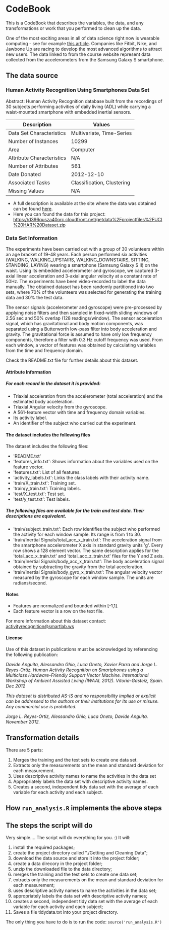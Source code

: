 # CodeBook

This is a CodeBook that describes the variables, the data, and any transformations or work that you performed to clean up the data.

One of the most exciting areas in all of data science right now is wearable computing - see for example [this article](http://www.insideactivitytracking.com/data-science-activity-tracking-and-the-battle-for-the-worlds-top-sports-brand/). Companies like Fitbit, Nike, and Jawbone Up are racing to develop the most advanced algorithms to attract new users. The data linked to from the course website represent data collected from the accelerometers from the Samsung Galaxy S smartphone.

## The data source
### Human Activity Recognition Using Smartphones Data Set

Abstract: Human Activity Recognition database built from the recordings of 30 subjects performing activities of daily living (ADL) while carrying a waist-mounted smartphone with embedded inertial sensors.

Description               | Values                      
------------------------- | -------------------------- 
Data Set Characteristics  | Multivariate, Time-Series 
Number of Instances	      | 10299
Area                      | Computer
Attribute Characteristics | N/A
Number of Attributes      | 561
Date Donated              | 2012-12-10
Associated Tasks          | Classification, Clustering
Missing Values            | N/A

- A full description is available at the site where the data was obtained can be found [here](http://archive.ics.uci.edu/ml/datasets/Human+Activity+Recognition+Using+Smartphones).
- Here you can found the data for this project: [https://d396qusza40orc.cloudfront.net/getdata%2Fprojectfiles%2FUCI%20HAR%20Dataset.zip ](https://d396qusza40orc.cloudfront.net/getdata%2Fprojectfiles%2FUCI%20HAR%20Dataset.zip)

### Data Set Information

The experiments have been carried out with a group of 30 volunteers within an age bracket of 19-48 years. Each person performed six activities (WALKING, WALKING_UPSTAIRS, WALKING_DOWNSTAIRS, SITTING, STANDING, LAYING) wearing a smartphone (Samsung Galaxy S II) on the waist. Using its embedded accelerometer and gyroscope, we captured 3-axial linear acceleration and 3-axial angular velocity at a constant rate of 50Hz. The experiments have been video-recorded to label the data manually. The obtained dataset has been randomly partitioned into two sets, where 70% of the volunteers was selected for generating the training data and 30% the test data.

The sensor signals (accelerometer and gyroscope) were pre-processed by applying noise filters and then sampled in fixed-width sliding windows of 2.56 sec and 50% overlap (128 readings/window). The sensor acceleration signal, which has gravitational and body motion components, was separated using a Butterworth low-pass filter into body acceleration and gravity. The gravitational force is assumed to have only low frequency components, therefore a filter with 0.3 Hz cutoff frequency was used. From each window, a vector of features was obtained by calculating variables from the time and frequency domain.

Check the README.txt file for further details about this dataset. 

#### Attribute Information
##### For each record in the dataset it is provided: 
- Triaxial acceleration from the accelerometer (total acceleration) and the estimated body acceleration. 
- Triaxial Angular velocity from the gyroscope. 
- A 561-feature vector with time and frequency domain variables. 
- Its activity label. 
- An identifier of the subject who carried out the experiment.

#### The dataset includes the following files

The dataset includes the following files:

- 'README.txt'
- 'features_info.txt': Shows information about the variables used on the feature vector.
- 'features.txt': List of all features.
- 'activity_labels.txt': Links the class labels with their activity name.
- 'train/X_train.txt': Training set.
- 'train/y_train.txt': Training labels.
- 'test/X_test.txt': Test set.
- 'test/y_test.txt': Test labels.

##### The following files are available for the train and test data. Their descriptions are equivalent.

- 'train/subject_train.txt': Each row identifies the subject who performed the activity for each window sample. Its range is from 1 to 30.
- 'train/Inertial Signals/total_acc_x_train.txt': The acceleration signal from the smartphone accelerometer X axis in standard gravity units 'g'. Every row shows a 128 element vector. The same description applies for the 'total_acc_x_train.txt' and 'total_acc_z_train.txt' files for the Y and Z axis.
- 'train/Inertial Signals/body_acc_x_train.txt': The body acceleration signal obtained by subtracting the gravity from the total acceleration.
- 'train/Inertial Signals/body_gyro_x_train.txt': The angular velocity vector measured by the gyroscope for each window sample. The units are radians/second.

#### Notes
- Features are normalized and bounded within [-1,1].
- Each feature vector is a row on the text file.

For more information about this dataset contact: activityrecognition@smartlab.ws

#### License
Use of this dataset in publications must be acknowledged by referencing the following publication:

*Davide Anguita, Alessandro Ghio, Luca Oneto, Xavier Parra and Jorge L. Reyes-Ortiz. Human Activity Recognition on Smartphones using a Multiclass Hardware-Friendly Support Vector Machine. International Workshop of Ambient Assisted Living (IWAAL 2012). Vitoria-Gasteiz, Spain. Dec 2012*

*This dataset is distributed AS-IS and no responsibility implied or explicit can be addressed to the authors or their institutions for its use or misuse. Any commercial use is prohibited.*

*Jorge L. Reyes-Ortiz, Alessandro Ghio, Luca Oneto, Davide Anguita. November 2012.*

## Transformation details

There are 5 parts:

1. Merges the training and the test sets to create one data set.
2. Extracts only the measurements on the mean and standard deviation for each measurement.
3. Uses descriptive activity names to name the activities in the data set
4. Appropriately labels the data set with descriptive activity names.
5. Creates a second, independent tidy data set with the average of each variable for each activity and each subject.

## How `run_analysis.R` implements the above steps

## The steps the script will do

Very simple.... The script will do everything for you. :) It will:

1. install the required packages;
2. create the project directory called "./Getting and Cleaning Data";
3. download the data source and store it into the project folder;
4. create a data direcory in the project folder;
5. unzip the downloaded file to the data directory;
6. merges the training and the test sets to create one data set;
7. extracts only the measurements on the mean and standard deviation for each measurement;
8. uses descriptive activity names to name the activities in the data set;
9. appropriately labels the data set with descriptive activity names;
10. creates a second, independent tidy data set with the average of each variable for each activity and each subject;
11. Saves a file tidydata.txt into your project directory.

The only thing you have to do is to run the code:
`source('run_analysis.R')`